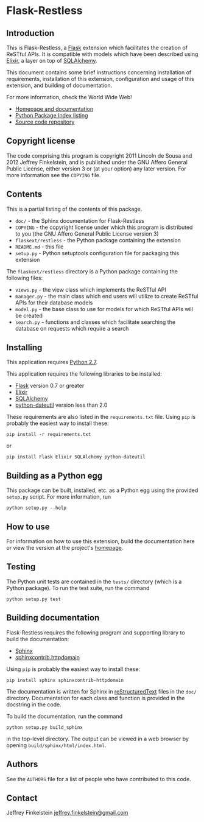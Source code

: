 # Flask-Restless #

## Introduction ##

This is Flask-Restless, a [Flask][1] extension which facilitates the creation
of ReSTful APIs. It is compatible with models which have been described using
[Elixir][2], a layer on top of [SQLAlchemy][3].

This document contains some brief instructions concerning installation of
requirements, installation of this extension, configuration and usage of this
extension, and building of documentation.

For more information, check the World Wide Web!

  * [Homepage and documentation](http://packages.python.org/Flask-Restless)
  * [Python Package Index listing](http://pypi.python.org/pypi/Flask-Restless)
  * [Source code repository](http://github.com/jfinkels/flask-restless)

[1]: http://flask.pocoo.org
[2]: http://elixir.ematia.de
[3]: http://sqlalchemy.org

## Copyright license ##

The code comprising this program is copyright 2011 Lincoln de Sousa and 2012
Jeffrey Finkelstein, and is published under the GNU Affero General Public
License, either version 3 or (at your option) any later version. For more
information see the `COPYING` file.

## Contents ##

This is a partial listing of the contents of this package.

* `doc/` - the Sphinx documentation for Flask-Restless
* `COPYING` - the copyright license under which this program is distributed to
  you (the GNU Affero General Public License version 3)
* `flaskext/restless` - the Python package containing the extension
* `README.md` - this file
* `setup.py` - Python setuptools configuration file for packaging this
  extension

The `flaskext/restless` directory is a Python package containing the following
files:

* `views.py` - the view class which implements the ReSTful API
* `manager.py` - the main class which end users will utilize to create ReSTful
  APIs for their database models
* `model.py` - the base class to use for models for which ReSTful APIs will be
  created
* `search.py` - functions and classes which facilitate searching the database
  on requests which require a search

## Installing ##

This application requires [Python 2.7][4].

This application requires the following libraries to be installed:

* [Flask][1] version 0.7 or greater
* [Elixir][2]
* [SQLAlchemy][3]
* [python-dateutil][5] version less than 2.0

These requirements are also listed in the `requirements.txt` file. Using `pip`
is probably the easiest way to install these:

    pip install -r requirements.txt

or

    pip install Flask Elixir SQLAlchemy python-dateutil

[4]: http://www.python.org/
[5]: http://labix.org/python-dateutil

## Building as a Python egg ##

This package can be built, installed, etc. as a Python egg using the provided
`setup.py` script. For more information, run

    python setup.py --help

## How to use ##

For information on how to use this extension, build the documentation here or
view the version at the project's
[homepage](http://packages.python.org/Flask-Restless).

## Testing ##

The Python unit tests are contained in the `tests/` directory (which is a
Python package). To run the test suite, run the command

    python setup.py test

## Building documentation ##

Flask-Restless requires the following program and supporting library to build
the documentation:

* [Sphinx][6]
* [sphinxcontrib.httpdomain][7]

Using `pip` is probably the easiest way to install these:

    pip install sphinx sphinxcontrib-httpdomain

The documentation is written for Sphinx in [reStructuredText][8] files in the
`doc/` directory. Documentation for each class and function is provided in the
docstring in the code.

To build the documentation, run the command

    python setup.py build_sphinx

in the top-level directory. The output can be viewed in a web browser by
opening `build/sphinx/html/index.html`.

[6]: http://sphinx.pocoo.org/
[7]: http://packages.python.org/sphinxcontrib-httpdomain/
[8]: http://docutils.sourceforge.net/rst.html

## Authors ##

See the `AUTHORS` file for a list of people who have contributed to this code.

## Contact ##

Jeffrey Finkelstein <jeffrey.finkelstein@gmail.com>
